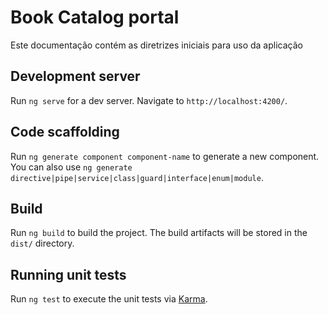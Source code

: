 # Book Catalog portal 

Este documentação contém as diretrizes iniciais para uso da aplicação

## Development server

Run `ng serve` for a dev server. Navigate to `http://localhost:4200/`.  

## Code scaffolding

Run `ng generate component component-name` to generate a new component. You can also use `ng generate directive|pipe|service|class|guard|interface|enum|module`.

## Build

Run `ng build` to build the project. The build artifacts will be stored in the `dist/` directory.

## Running unit tests

Run `ng test` to execute the unit tests via [Karma](https://karma-runner.github.io).

 